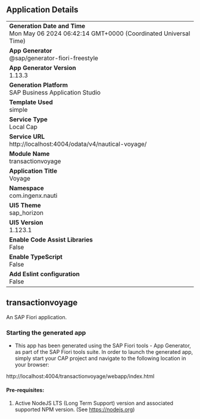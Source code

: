 ## Application Details
|               |
| ------------- |
|**Generation Date and Time**<br>Mon May 06 2024 06:42:14 GMT+0000 (Coordinated Universal Time)|
|**App Generator**<br>@sap/generator-fiori-freestyle|
|**App Generator Version**<br>1.13.3|
|**Generation Platform**<br>SAP Business Application Studio|
|**Template Used**<br>simple|
|**Service Type**<br>Local Cap|
|**Service URL**<br>http://localhost:4004/odata/v4/nautical-voyage/
|**Module Name**<br>transactionvoyage|
|**Application Title**<br>Voyage|
|**Namespace**<br>com.ingenx.nauti|
|**UI5 Theme**<br>sap_horizon|
|**UI5 Version**<br>1.123.1|
|**Enable Code Assist Libraries**<br>False|
|**Enable TypeScript**<br>False|
|**Add Eslint configuration**<br>False|

## transactionvoyage

An SAP Fiori application.

### Starting the generated app

-   This app has been generated using the SAP Fiori tools - App Generator, as part of the SAP Fiori tools suite.  In order to launch the generated app, simply start your CAP project and navigate to the following location in your browser:

http://localhost:4004/transactionvoyage/webapp/index.html

#### Pre-requisites:

1. Active NodeJS LTS (Long Term Support) version and associated supported NPM version.  (See https://nodejs.org)


